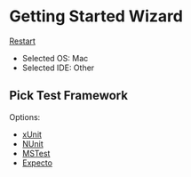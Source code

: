 <!--
GENERATED FILE - DO NOT EDIT
This file was generated by [MarkdownSnippets](https://github.com/SimonCropp/MarkdownSnippets).
Source File: /docs/mdsource/wiz/picktest_Mac_Other.source.md
To change this file edit the source file and then run MarkdownSnippets.
-->

# Getting Started Wizard

[Restart](/docs/wiz/readme.md)

* Selected OS: Mac
* Selected IDE: Other

## Pick Test Framework

Options:
 * [xUnit](result_Mac_Other_xUnit.md)
 * [NUnit](result_Mac_Other_NUnit.md)
 * [MSTest](result_Mac_Other_MSTest.md)
 * [Expecto](result_Mac_Other_Expecto.md)
